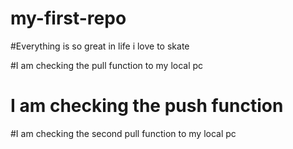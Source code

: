 # my-first-repo


#Everything is so great in life i love to skate


#I am checking the pull function to my local pc


# I am checking the push function



#I am checking the second pull function to my local pc 
